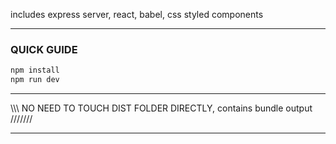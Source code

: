 

includes express server, react, babel, css styled components

---

### QUICK GUIDE

```bash
npm install
npm run dev
```

---

\\\\\\ NO NEED TO TOUCH DIST FOLDER DIRECTLY, contains bundle output ///////

---
